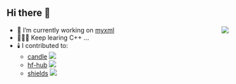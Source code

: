 ## Hi there 👋

<a href="#">
  <img align="right" src="https://github-readme-stats.vercel.app/api?username=Adamska1008&show_icons=true&theme=social" />
</a>

- 🔭 I’m currently working on [myxml](https://github.com/Adamska1008/myxml)
- 👨🏻‍💻 Keep learing C++ ...
- 🕯️ I contributed to: 
  - [candle](https://github.com/huggingface/candle) ![](https://img.shields.io/github/stars/huggingface/candle?style=social)
  - [hf-hub](https://github.com/huggingface/hf-hub) ![](https://img.shields.io/github/stars/huggingface/hf-hub?style=social)
  - [shields](https://github.com/badges/shields) ![](https://img.shields.io/github/stars/badges/shields?style=social)

<!--
**Adamska1008/Adamska1008** is a ✨ _special_ ✨ repository because its `README.md` (this file) appears on your GitHub profile.

Here are some ideas to get you started:

- 🔭 I’m currently working on ...
- 🌱 I’m currently learning ...
- 👯 I’m looking to collaborate on ...
- 🤔 I’m looking for help with ...
- 💬 Ask me about ...
- 📫 How to reach me: ...
- 😄 Pronouns: ...
- ⚡ Fun fact: ...
-->
